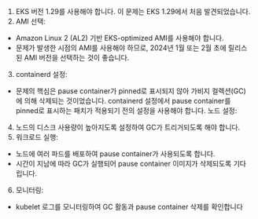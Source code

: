 1. EKS 버전 1.29를 사용해야 합니다. 이 문제는 EKS 1.29에서 처음 발견되었습니다.
2. AMI 선택:
- Amazon Linux 2 (AL2) 기반 EKS-optimized AMI를 사용해야 합니다.
- 문제가 발생한 시점의 AMI를 사용해야 하므로, 2024년 1월 또는 2월 초에 릴리스된 AMI 버전을 선택하는 것이 좋습니다.
3. containerd 설정:
- 문제의 핵심은 pause container가 pinned로 표시되지 않아 가비지 컬렉션(GC)에 의해 삭제되는 것이었습니다.
containerd 설정에서 pause container를 pinned로 표시하는 패치가 적용되기 전의 설정을 사용해야 합니다.
노드 설정:
4. 노드의 디스크 사용량이 높아지도록 설정하여 GC가 트리거되도록 해야 합니다.
5. 워크로드 실행:
- 노드에 여러 파드를 배포하여 pause container가 사용되도록 합니다.
- 시간이 지남에 따라 GC가 실행되어 pause container 이미지가 삭제되도록 기다립니다.
6. 모니터링:
- kubelet 로그를 모니터링하여 GC 활동과 pause container 삭제를 확인합니다
